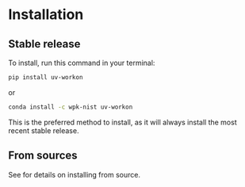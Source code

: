 # Installation

## Stable release

To install, run this command in your terminal:

```bash
pip install uv-workon
```

or

```bash
conda install -c wpk-nist uv-workon
```

This is the preferred method to install, as it will always install the most
recent stable release.

## From sources

See [](./contributing) for details on installing from source.
